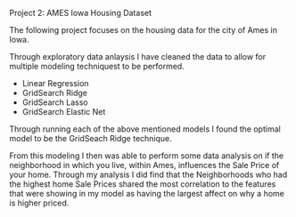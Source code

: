 Project 2: AMES Iowa Housing Dataset

The following project focuses on the housing data for the city of Ames in Iowa.

Through exploratory data anlaysis I have cleaned the data to allow for multiple modeling techniquest to be performed.
- Linear Regression
- GridSearch Ridge
- GridSearch Lasso
- GridSearch Elastic Net

Through running each of the above mentioned models I found the optimal model to be the GridSeach Ridge technique.

From this modeling I then was able to perform some data analysis on if the neighborhood in which you live, within Ames, influences the Sale Price of your home. Through my analysis I did find that the Neighborhoods who had the highest home Sale Prices shared the most correlation to the features that were showing in my model as having the largest affect on why a home is higher priced.  
